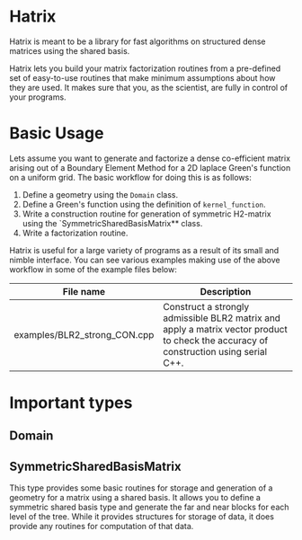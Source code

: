 # Hatrix

Hatrix is meant to be a library for fast algorithms on structured dense matrices using the shared basis.

Hatrix lets you build your matrix factorization routines from a pre-defined set of easy-to-use routines that make minimum assumptions about how they are used. It makes sure that you, as the scientist, are fully in control of your programs.

# Basic Usage

Lets assume you want to generate and factorize a dense co-efficient matrix arising out of a Boundary Element Method for a 2D laplace Green's function on a uniform grid. The basic workflow for doing this is as follows:

1. Define a geometry using the `Domain` class.
2. Define a Green's function using the definition of `kernel_function`.
3. Write a construction routine for generation of symmetric H2-matrix using the `SymmetricSharedBasisMatrix** class.
4. Write a factorization routine.

Hatrix is useful for a large variety of programs as a result of its small and nimble interface. You can see various examples making use of the above workflow in some of the example files below:

| File name                      | Description                                                                                                                           |
|--------------------------------|---------------------------------------------------------------------------------------------------------------------------------------|
| examples/BLR2\_strong\_CON.cpp | Construct a strongly admissible BLR2 matrix and apply a matrix vector product to check the accuracy of construction using serial C++. |


# Important types

## Domain

## SymmetricSharedBasisMatrix

This type provides some basic routines for storage and generation of a geometry for a matrix using a shared basis. It allows you to define a symmetric
shared basis type and generate the far and near blocks for each level of the tree. While it provides structures for storage of data, it does provide
any routines for computation of that data.
